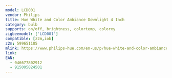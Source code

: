 ```yaml
---
model: LCD001
vendor: Philips
title: Hue White and Color Ambiance Downlight 4 Inch
category: bulb
supports: on/off, brightness, colortemp, colorxy
zigbeemodel: ['LCD001']
compatible: [z2m,iob]
z2m: 5996511U5
mlink: https://www.philips-hue.com/en-us/p/hue-white-and-color-ambiance-downlight-4-inch/5996511U5
link:
EAN:
  - 046677802912
  - 915005824501
---
```

